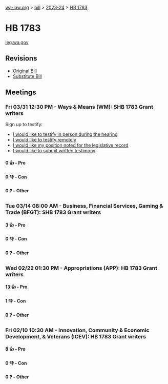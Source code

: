 [wa-law.org](/) > [bill](/bill/) > [2023-24](/bill/2023-24/) > [HB 1783](/bill/2023-24/hb/1783/)

# HB 1783
[leg.wa.gov](https://app.leg.wa.gov/billsummary?BillNumber=1783&Year=2023&Initiative=false)

## Revisions
* [Original Bill](1/)
* [Substitute Bill](S/)

## Meetings
### Fri 03/31 12:30 PM - Ways & Means (WM): SHB 1783 Grant writers
Sign up to testify:
* [I would like to testify in person during the hearing](https://app.leg.wa.gov/csi/Testifier/Add?chamber=House&mId=31183&aId=154736&caId=22558&tId=1)
* [I would like to testify remotely](https://app.leg.wa.gov/csi/Testifier/Add?chamber=House&mId=31183&aId=154736&caId=22558&tId=2)
* [I would like my position noted for the legislative record](https://app.leg.wa.gov/csi/Testifier/Add?chamber=House&mId=31183&aId=154736&caId=22558&tId=3)
* [I would like to submit written testimony](https://app.leg.wa.gov/csi/Testifier/Add?chamber=House&mId=31183&aId=154736&caId=22558&tId=4)

#### 0 👍 - Pro

#### 0 👎 - Con

#### 0 ❓ - Other

### Tue 03/14 08:00 AM - Business, Financial Services, Gaming & Trade (BFGT): SHB 1783 Grant writers
#### 3 👍 - Pro

#### 0 👎 - Con

#### 0 ❓ - Other

### Wed 02/22 01:30 PM - Appropriations (APP): HB 1783 Grant writers
#### 13 👍 - Pro

#### 1 👎 - Con

#### 0 ❓ - Other

### Fri 02/10 10:30 AM - Innovation, Community & Economic Development, & Veterans (ICEV): HB 1783 Grant writers
#### 8 👍 - Pro

#### 0 👎 - Con

#### 0 ❓ - Other
